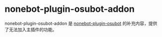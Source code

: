 # nonebot-plugin-osubot-addon
nonebot-plugin-osubot-addon 是 [nonebot-plugin-osubot](https://github.com/yaowan233/nonebot-plugin-osubot) 的补充内容，提供了无法加入主插件的功能。
